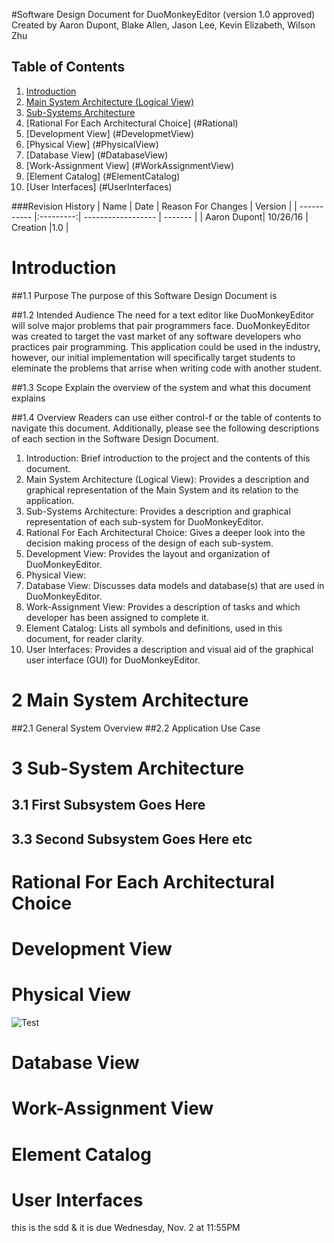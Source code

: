 #Software Design Document for DuoMonkeyEditor (version 1.0 approved)
Created by Aaron Dupont, Blake Allen, Jason Lee, Kevin Elizabeth, Wilson Zhu


## Table of Contents
1. [Introduction](#Introduction)
2. [Main System Architecture (Logical View)](#MainArchitecture)
3. [Sub-Systems Architecture](#SubArchitecture)
4. [Rational For Each Architectural Choice] (#Rational)
5. [Development View] (#DevelopmetView)
6. [Physical View] (#PhysicalView)
7. [Database View] (#DatabaseView)
8. [Work-Assignment View] (#WorkAssignmentView)
9. [Element Catalog] (#ElementCatalog)
10. [User Interfaces] (#UserInterfaces)

###Revision History
| Name        | Date      | Reason For Changes | Version |
| ----------- |:---------:| ------------------ | ------- |
| Aaron Dupont| 10/26/16  | Creation           |1.0      |

# Introduction
##1.1 Purpose
  The purpose of this Software Design Document is 
  
##1.2 Intended Audience
  The need for a text editor like DuoMonkeyEditor will solve major problems that pair programmers face. DuoMonkeyEditor was created to target the vast market of any software developers who practices pair programming. This application could be used in the industry, however, our initial implementation will specifically target students to eleminate the problems that arrise when writing code with another student.
  
##1.3 Scope
  Explain the overview of the system and what this document explains
  
##1.4 Overview
  Readers can use either control-f or the table of contents to navigate this document. Additionally, please see the following descriptions of each section in the Software Design Document.
1. Introduction:  Brief introduction to the project and the contents of this document.
2. Main System Architecture (Logical View): Provides a description and graphical representation of the Main System and its relation to the application.
3. Sub-Systems Architecture: Provides a description and graphical representation of each sub-system for DuoMonkeyEditor.
4. Rational For Each Architectural Choice: Gives a deeper look into the decision making process of the design of each sub-system.
5. Development View: Provides the layout and organization of DuoMonkeyEditor.
6. Physical View: 
7. Database View: Discusses data models and database(s) that are used in DuoMonkeyEditor.
8. Work-Assignment View: Provides a description of tasks and which developer has been assigned to complete it.
9. Element Catalog: Lists all symbols and definitions, used in this document, for reader clarity.
10. User Interfaces: Provides a description and visual aid of the graphical user interface (GUI) for DuoMonkeyEditor.
  

# 2 Main System Architecture
##2.1 General System Overview
##2.2 Application Use Case

# 3 Sub-System Architecture
## 3.1 First Subsystem Goes Here
## 3.3 Second Subsystem Goes Here etc
# Rational For Each Architectural Choice
# Development View
# Physical View
![Test](https://github.com/adupo/csc4330/blob/master/DuoMonkeyEditor_Documentations/images%20for%20SDD/TEst.jpg)
# Database View
# Work-Assignment View
# Element Catalog
# User Interfaces

this is the sdd & it is due Wednesday, Nov. 2 at 11:55PM
